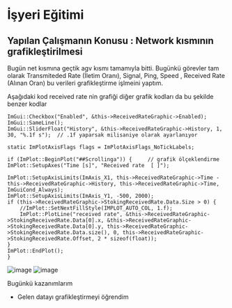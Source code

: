 # İşyeri Eğitimi


## Yapılan Çalışmanın Konusu :  Network kısmının grafikleştirilmesi

Bugün net kısmına geçtik agv kısmı tamamıyla bitti. Bugünkü görevler tam olarak Transmiteded Rate (İletim Oranı), Signal, Ping, Speed , Received Rate (Alınan Oran) bu verileri grafikleştirme işlmeini yaptım.

Aşağıdaki kod received rate nin grafiği diğer grafik kodları da bu şekilde benzer kodlar

	ImGui::Checkbox("Enabled", &this->ReceivedRateGraphic->Enabled);
	ImGui::SameLine();
	ImGui::SliderFloat("History", &this->ReceivedRateGraphic->History, 1, 30, "%.1f s");  // .1f yaparsak milisaniye olarak ayarlanıyor 

	static ImPlotAxisFlags flags = ImPlotAxisFlags_NoTickLabels;

	if (ImPlot::BeginPlot("##Scrollinga")) {     // grafik ölçeklendirme 
	ImPlot::SetupAxes("Time [s]", "Received rate  [ ]");

	ImPlot::SetupAxisLimits(ImAxis_X1, this->ReceivedRateGraphic->Time - this->ReceivedRateGraphic->History, this->ReceivedRateGraphic->Time, ImGuiCond_Always);
	ImPlot::SetupAxisLimits(ImAxis_Y1, -500, 2000);
	if (this->ReceivedRateGraphic->StokingReceivedRate.Data.Size > 0) {
		//ImPlot::SetNextFillStyle(IMPLOT_AUTO_COL, 1.f);
		ImPlot::PlotLine("received rate", &this->ReceivedRateGraphic->StokingReceivedRate.Data[0].x, &this->ReceivedRateGraphic->StokingReceivedRate.Data[0].y, this->ReceivedRateGraphic->StokingReceivedRate.Data.size(), 0, this->ReceivedRateGraphic->StokingReceivedRate.Offset, 2 * sizeof(float));
	}
	ImPlot::EndPlot();
	}
              
![image](https://user-images.githubusercontent.com/65457096/230352000-deed5a0e-9359-4d09-a8d3-aaf881876b90.png)
![image](https://user-images.githubusercontent.com/65457096/230351919-9604d782-5a43-4012-bb4b-b3b104c9885d.png)


Bugünkü kazanımlarım
-	Gelen datayı grafikleştirmeyi öğrendim
















 














 	







 





